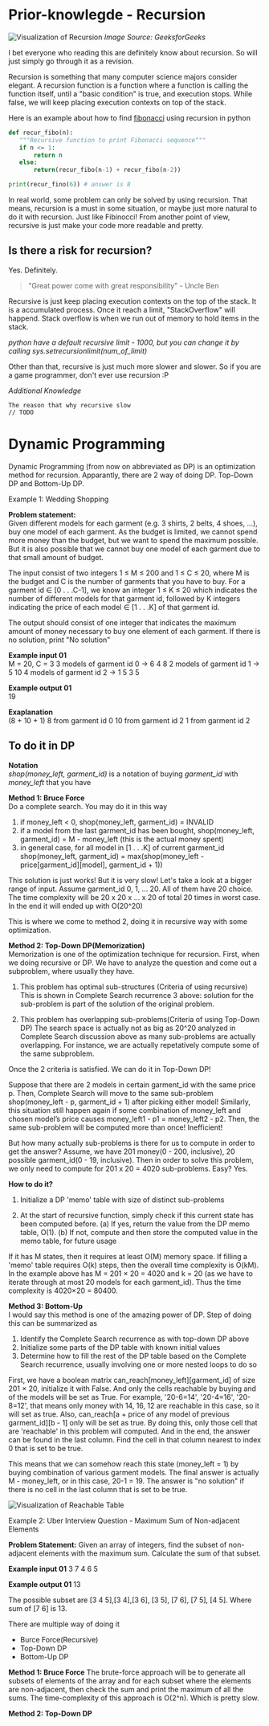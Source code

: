 # Prior-knowlegde - Recursion
![Visualization of Recursion][recursion_image]
*Image Source: GeeksforGeeks*

I bet everyone who reading this are definitely know about recursion. So will just simply go through it as a revision.

Recursion is something that many computer science majors consider elegant.  A recursion function is a function where a function is calling the function itself, until a "basic condition" is true, and execution stops. While false, we will keep placing execution contexts on top of the stack.

Here is an example about how to find [fibonacci](https://en.wikipedia.org/wiki/Fibonacci_number) using recursion in python
```python
def recur_fibo(n):
   """Recursive function to print Fibonacci sequence"""
   if n <= 1:
       return n
   else:
       return(recur_fibo(n-1) + recur_fibo(n-2))

print(recur_fino(6)) # answer is 8
```

In real world, some problem can only be solved by using recursion. That means, recursion is a must in some situation, or maybe just more natural to do it with recursion. Just like Fibinocci! From another point of view, recursive is just make your code more readable and pretty.

## Is there a risk for recursion?
Yes. Definitely.

> "Great power come with great responsibility" - Uncle Ben

Recursive is just keep placing execution contexts on the top of the stack. It is a accumulated process. Once it reach a limit, "StackOverflow" will happend. Stack overflow is when we run out of memory to hold items in the stack.

*python have a default recursive limit - 1000, but you can change it by calling sys.setrecursionlimit(num_of_limit)*

Other than that, recursive is just much more slower and slower. So if you are a game programmer, don't ever use recursion :P

*Additional Knowledge*
```
The reason that why recursive slow
// TODO
```

# Dynamic Programming
Dynamic Programming (from now on abbreviated as DP) is an optimization method for recursion. Apparantly, there are 2 way of doing DP. Top-Down DP and Bottom-Up DP.

Example 1: Wedding Shopping

**Problem statement:**<br/>
Given different models for each garment (e.g. 3 shirts, 2 belts, 4 shoes, ...), buy one model of each garment. As the budget is limited, we cannot spend more money than the budget, but we want to spend the maximum possible. But it is also possible that we cannot buy one model of each garment due to that small amount of budget. 

The input consist of two integers 1 ≤ M ≤ 200 and 1 ≤ C ≤ 20, where M is the budget and C is the number of garments that you have to buy. For a garment id ∈ [0 . . .C-1], we know an integer 1 ≤ K ≤ 20 which indicates the number of different models for that garment id, followed by K integers indicating the price of each model ∈ [1 . . .K] of that garment id. 

The output should consist of one integer that indicates the maximum amount of money necessary to buy one element of each garment. If there is no solution, print "No solution"

**Example input 01**<br/>
M = 20, C = 3
3 models of garment id 0 → 6 4 8
2 models of garment id 1 → 5 10
4 models of garment id 2 → 1 5 3 5

**Example output 01**<br/>
19

**Exaplanation**<br/>
(8 + 10 + 1)
8 from garment id 0
10 from garment id 2
1 from garment id 2

## To do it in DP
**Notation**<br/>
*shop(money_left, garment_id)* is a notation of buying *garment_id* with *money_left* that you have

**Method 1: Bruce Force**<br/>
Do a complete search. You may do it in this way
1. if money_left < 0, 
   shop(money_left, garment_id) = INVALID
2. if a model from the last garment_id has been bought, 
   shop(money_left, garment_id) = M - money_left (this is the actual money spent)
3. in general case, for all model in [1 . . .K] of current garment_id 
   shop(money_left, garment_id) = max(shop(money_left - price[garment_id][model], garment_id + 1))

This solution is just works! But it is very slow! 
Let's take a look at a bigger range of input.
Assume garment_id 0, 1, ... 20. All of them have 20 choice. 
The time complexity will be 20 x 20 x ... x 20 of total 20 times in worst case. In the end it will ended up with O(20^20)

This is where we come to method 2, doing it in recursive way with some optimization.

**Method 2: Top-Down DP(Memorization)**<br/>
Memorization is one of the optimization technique for recursion. First, when we doing recursive or DP. We have to analyze the question and come out a subproblem, where usually they have. 

1. This problem has optimal sub-structures (Criteria of using recursive)
This is shown in Complete Search recurrence 3 above: solution for the sub-problem is part of the solution of the original problem.

2. This problem has overlapping sub-problems(Criteria of using Top-Down DP)
The search space is actually not as big as 20^20 analyzed in Complete Search discussion above as many sub-problems are actually overlapping. For instance, we are actually repetatively compute some of the same subproblem. 

Once the 2 criteria is satisfied. We can do it in Top-Down DP!

Suppose that there are 2 models in certain garment_id with the same price p. Then, Complete Search will move to the same sub-problem shop(money_left - p, garment_id + 1) after picking either model! Similarly, this situation still happen again if some combination of money_left and chosen model’s price causes money_left1 - p1
= money_left2 - p2. Then, the same sub-problem will be computed more than once! Inefficient!

But how many actually sub-problems is there for us to compute in order to get the answer? Assume, we have 201 money(0 - 200, inclusive), 20 possible garment_id(0 - 19, inclusive). Then in order to solve this problem, we only need to compute for 201 x 20 = 4020 sub-problems. Easy? Yes.

**How to do it?**<br/>
1. Initialize a DP 'memo' table with size of distinct sub-problems

2. At the start of recursive function, simply check if this current state has been computed before.
(a) If yes, return the value from the DP memo table, O(1).
(b) If not, compute and then store the computed value in the memo table, for future usage

If it has M states, then it requires at least O(M) memory space. If filling a 'memo' table requires O(k) steps, then the overall time complexity is O(kM). In the example above has M = 201 × 20 = 4020 and k = 20 (as we have to iterate through at most 20 models for each garment_id). Thus the time complexity is 4020×20 = 80400.

**Method 3: Bottom-Up**<br/>
I would say this method is one of the amazing power of DP. Step of doing this can be summarized as 
1. Identify the Complete Search recurrence as with top-down DP above
2. Initialize some parts of the DP table with known initial values
3. Determine how to fill the rest of the DP table based on the Complete Search recurrence, usually involving one or more nested loops to do so

First, we have a boolean matrix can_reach[money_left][garment_id] of size 201 × 20, initialize it with False. And only the cells reachable by buying and of the models will be set as True. For example, '20-6=14', '20-4=16', '20-8=12', that means only money with 14, 16, 12 are reachable in this case, so it will set as true. Also, can_reach[a + price of any model of previous garment_id][b - 1] only will be set as true. By doing this, only those cell that are 'reachable' in this problem will computed. And in the end, the answer can be found in the last column. Find the cell in that column nearest to index 0 that is set to be true.

This means that we can somehow reach this state (money_left = 1) by buying combination of various garment models. The final answer is actually M - money_left, or in this case, 20-1 = 19. The answer is "no solution" if there is no cell in the last column that is set to be true.


![Visualization of Reachable Table][example_1_table]


Example 2: Uber Interview Question - Maximum Sum of Non-adjacent Elements

**Problem Statement:**
Given an array of integers, find the subset of non-adjacent elements with the maximum sum. Calculate the sum of that subset.

**Example input 01**
3 7 4 6 5

**Example output 01**
13

The possible subset are [3 4 5],[3 4],[3 6], [3 5], [7 6], [7 5], [4 5]. Where sum of [7 6] is 13.

There are multiple way of doing it
- Burce Force(Recursive)
- Top-Down DP
- Bottom-Up DP

**Method 1: Bruce Force**
The brute-force approach will be to generate all subsets of elements of the array and for each subset where the elements are non-adjacent, then check the sum and print the maximum of all the sums. The time-complexity of this approach is O(2^n). Which is pretty slow.

**Method 2: Top-Down DP**


[recursion_image]: http://www.hitoo.co/assets/images/post/Recursive-Functions-in-c.png "Visualizing Recursion"
[example_1_table]: http://www.hitoo.co/assets/images/post/example_1_table.png "Visualization of Reachable Table"